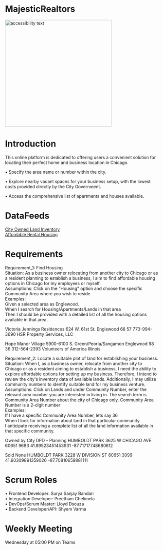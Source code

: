 # MajesticRealtors
<img src="https://github.com/PreethamGoud/MajesticRealtors.git" width="350" alt="accessibility text">

# Introduction
This online platform is dedicated to offering users a convenient solution for locating their perfect home and business location in Chicago.

• Specify the area name or number within the city.

• Explore nearby vacant spaces for your business setup, with the lowest costs provided directly by the City Government.

• Access the comprehensive list of apartments and houses available.   <br/>  

# DataFeeds

<a href="https://data.cityofchicago.org/resource/aksk-kvfp.json">City Owned Land Inventory </a><br/>
<a href="https://data.cityofchicago.org/resource/s6ha-ppgi.json">Affordable Rental Housing </a><br/>

# Requirements

Requirement_1: Find Housing  <br/> 
Situation: As a business owner relocating from another city to Chicago or as a resident planning to establish a business, I aim to find affordable housing options in Chicago for my employees or myself.  <br/>
Assumptions: Click on the "Housing" option and choose the specific Community Area where you wish to reside.  <br/>
Examples:  <br/>
Given a selected area as Englewood.  <br/>
When I search for Housing/Apartments/Lands in that area  <br/>
Then I should be provided with a detailed list of all the housing options available in that area. <br/>

Victoria Jennings Residences	624 W. 61st St.	Englewood	68
57	773-994-3690	HSR Property Services, LLC

Hope Manor Village	5900-6100 S. Green/Peoria/Sangamon	Englewood	68
36	312-564-2393	Volunteers of America Illinois

Requirement_2: Locate a suitable plot of land for establishing your business.  <br/>
Situation: When I, as a business owner, relocate from another city to Chicago or as a resident aiming to establish a business, I need the ability to explore affordable options for setting up my business. Therefore, I intend to review the city's inventory data of available lands. Additionally, I may utilize community numbers to identify suitable land for my business venture.  <br/>
Assumptions: Click on Lands and under Community Number, enter the relevant area number you are interested in living in.
The search term is Community Area Number about the city of Chicago only. Community Area Number is a 2-digit number 
 <br/>
Examples:  <br/>
If I have a specific Community Area Number, lets say 36  <br/>
When I look for information about land in that particular community.  <br/>
I anticipate receiving a complete list of all the land information available in that specific community.  <br/>

Owned by City	DPD - Planning	HUMBOLDT PARK	3625 W CHICAGO AVE	60651	9683	41.89523451453931	-87.71717748680612

Sold	None	HUMBOLDT PARK	3228 W DIVISION ST	60651	3099	41.90309891359026	-87.70810659881111

# Scrum Roles

•	Frontend Developer: Surya Sanjay Bandari  <br/>
•	Integration Developer: Preetham Chelimela  <br/>
•	DevOps/Scrum Master: Lloyd Dsouza  <br/>
•	Backend Developer/API: Shyam Varma  <br/>

# Weekly Meeting

Wednesday at 05:00 PM on Teams



